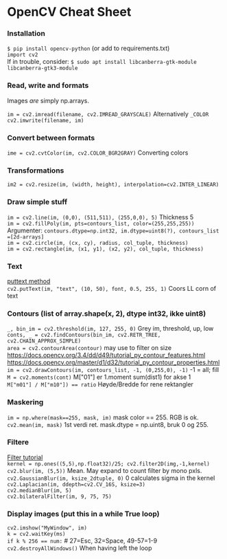 # OpenCV Cheat Sheet

### Installation
`$ pip install opencv-python` (or add to requirements.txt)  
`import cv2`  
If in trouble, consider: `$ sudo apt install libcanberra-gtk-module libcanberra-gtk3-module`

### Read, write and formats
Images *are* simply np.arrays.

`im = cv2.imread(filename, cv2.IMREAD_GRAYSCALE)` Alternatively `_COLOR`  
`cv2.imwrite(filename, im)`  

### Convert between formats
`ime = cv2.cvtColor(im, cv2.COLOR_BGR2GRAY)`  Converting colors  

### Transformations
`im2 = cv2.resize(im, (width, height), interpolation=cv2.INTER_LINEAR)`  

### Draw simple stuff

`im = cv2.line(im, (0,0), (511,511), (255,0,0), 5)` Thickness 5  
`im = cv2.fillPoly(im, pts=contours_list, color=(255,255,255))`  
Argumenter: `contours.dtype=np.int32, im.dtype=uint8(?), contours_list =[2d-arrays]`  
`im = cv2.circle(im, (cx, cy), radius, col_tuple, thickness)`   
`im = cv2.rectangle(im, (x1, y1), (x2, y2), col_tuple, thickness)`  
 
### Text
[puttext method](https://www.geeksforgeeks.org/python-opencv-cv2-puttext-method/)  
`cv2.putText(im, "text", (10, 50), font, 0.5, 255, 1)`  Coors LL corn of text  

### Contours (list of array.shape(x, 2), dtype int32, ikke uint8)
`_, bin_im = cv2.threshold(im, 127, 255, 0)`  Grey im, threshold, up, low  
`conts, _ = cv2.findContours(bin_im, cv2.RETR_TREE, cv2.CHAIN_APPROX_SIMPLE)`  
`area = cv2.contourArea(contour)`  may use to filter on size  
https://docs.opencv.org/3.4/dd/d49/tutorial_py_contour_features.html
https://docs.opencv.org/master/d1/d32/tutorial_py_contour_properties.html  
`im = cv2.drawContours(im, contours_list, -1, (0,255,0), -1)` -1 = all; fill  
`M = cv2.moments(cont)`  M["01"] er 1.moment sum(dist1) for akse 1  
`M["m01"] / M["m10"]) == ratio`  Høyde/Bredde for rene rektangler  

### Maskering
`im = np.where(mask==255, mask, im)`  mask color == 255. RGB is ok.  
`cv2.mean(im, mask)`  1st verdi ret. mask.dtype = np.uint8, bruk 0 og 255.  

### Filtere
[Filter tutorial](https://opencv-python-tutroals.readthedocs.io/en/latest/py_tutorials/py_imgproc/py_filtering/py_filtering.html)  
`kernel = np.ones((5,5),np.float32)/25; cv2.filter2D(img,-1,kernel)`  
`cv2.blur(im, (5,5))`  Mean. May expand to count filter by mono pxls.  
`cv2.GaussianBlur(im, ksize_2dtuple, 0)` 0 calculates sigma in the kernel  
`cv2.Laplacian(im, ddepth=cv2.CV_16S, ksize=3)`  
`cv2.medianBlur(im, 5)`  
`cv2.bilateralFilter(im, 9, 75, 75)`  

### Display images (put this in a  while True loop)
`cv2.imshow("MyWindow", im)`  
`k = cv2.waitKey(ms)`  
`if k % 256 == num:` # 27=Esc, 32=Space, 49-57=1-9
`cv2.destroyAllWindows()`  When having left the loop  
